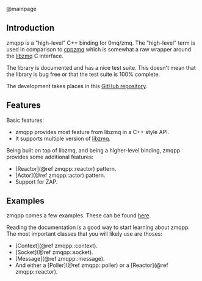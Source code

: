 @mainpage

Introduction
------------

zmqpp is a "high-level" C++ binding for 0mq/zmq. The "high-level" term is used in
comparison to [cppzmq](https://github.com/zeromq/cppzmq) which is somewhat a raw wrapper
around the [libzmq](https://github.com/zeromq/libzmq) C interface.

The library is documented and has a nice test suite. This doesn't mean that the library is bug
free or that the test suite is 100% complete.

The development takes places in this [GitHub repository](http://github.com/zeromq/zmqpp).


Features
---------

Basic features:

+ zmqpp provides most feature from libzmq in a C++ style API.
+ It supports multiple version of [libzmq](https://github.com/zeromq/libzmq).

Being built on top of libzmq, and being a higher-level binding, zmqpp provides some
additional features:

+ [Reactor](@ref zmqpp::reactor) pattern.
+ [Actor](@ref zmqpp::actor) pattern.
+ Support for ZAP.


Examples
--------

zmqpp comes a few examples. These can be found [here](https://github.com/zeromq/zmqpp/tree/develop/examples).

Reading the documentation is a good way to start learning about zmqpp.
The most important classes that you will likely use are thoses:

+ [Context](@ref zmqpp::context).
+ [Socket](@ref zmqpp::socket).
+ [Message](@ref zmqpp::message).
+ And either a [Poller](@ref zmqpp::poller) or a [Reactor](@ref zmqpp::reactor).
